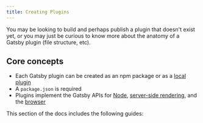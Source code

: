 ```yaml
---
title: Creating Plugins
---
```


You may be looking to build and perhaps publish a plugin that doesn't exist yet, or you may just be curious to know more about the anatomy of a Gatsby plugin (file structure, etc).

## Core concepts

- Each Gatsby plugin can be created as an npm package or as a [local plugin](/docs/creating-a-local-plugin/)
- A `package.json` is required
- Plugins implement the Gatsby APIs for [Node](/docs/node-apis/), [server-side rendering](/docs/ssr-apis/), and the [browser](/docs/browser-apis/)

This section of the docs includes the following guides:

<GuideList slug={props.slug} />

